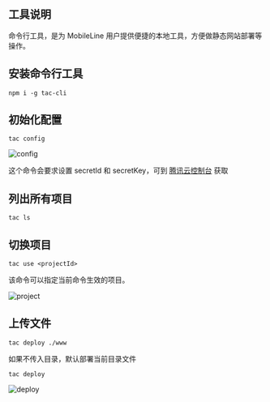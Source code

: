 ## 工具说明

命令行工具，是为 MobileLine 用户提供便捷的本地工具，方便做静态网站部署等操作。

## 安装命令行工具

```shell
npm i -g tac-cli
```

## 初始化配置

```shell
tac config
```

![config](https://tacimg-1253960454.cos.ap-guangzhou.myqcloud.com/guides/hosting/命令行工具-初始化.png)

这个命令会要求设置 secretId 和 secretKey，可到 [腾讯云控制台](https://console.cloud.tencent.com/cam/capi) 获取

## 列出所有项目

```shell
tac ls
```

## 切换项目

```shell
tac use <projectId>
```

该命令可以指定当前命令生效的项目。

![project](https://tacimg-1253960454.cos.ap-guangzhou.myqcloud.com/guides/hosting/命令行工具-切换项目.png)

## 上传文件

```shell
tac deploy ./www
```

如果不传入目录，默认部署当前目录文件

```shell
tac deploy
```

![deploy](https://tacimg-1253960454.cos.ap-guangzhou.myqcloud.com/guides/hosting/命令行工具-静态网站部署.png)